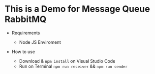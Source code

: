 # This is a Demo for Message Queue RabbitMQ
- Requirements 
  + Node JS Enviroment

- How to use   

  + Download & `npm install` on Visual Studio Code 
  + Run on Terminal `npm run receiver` && `npm run sender`  


